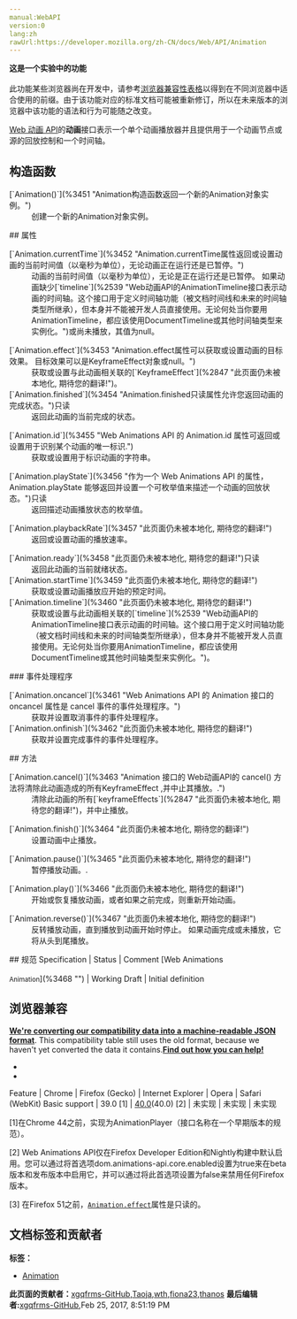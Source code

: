 ```yaml
---
manual:WebAPI
version:0
lang:zh
rawUrl:https://developer.mozilla.org/zh-CN/docs/Web/API/Animation
---
```






**这是一个实验中的功能**<br></br>此功能某些浏览器尚在开发中，请参考[浏览器兼容性表格](%3449 "")以得到在不同浏览器中适合使用的前缀。由于该功能对应的标准文档可能被重新修订，所以在未来版本的浏览器中该功能的语法和行为可能随之改变。




[Web 动画 API](%3450 "")的**动画**接口表示一个单个动画播放器并且提供用于一个动画节点或源的回放控制和一个时间轴。


## 构造函数<a name="构造函数"></a>
<dl><dt>[`Animation()`](%3451 "Animation构造函数返回一个新的Animation对象实例。")</dt><dd>创建一个新的Animation对象实例。</dd></dl>
## 属性<a name="属性"></a>
<dl><dt>[`Animation.currentTime`](%3452 "Animation.currentTime属性返回或设置动画的当前时间值（以毫秒为单位），无论动画正在运行还是已暂停。")</dt><dd>动画的当前时间值（以毫秒为单位），无论是正在运行还是已暂停。 如果动画缺少[`timeline`](%2539 "Web动画API的AnimationTimeline接口表示动画的时间轴。这个接口用于定义时间轴功能（被文档时间线和未来的时间轴类型所继承），但本身并不能被开发人员直接使用。无论何处当你要用AnimationTimeline，都应该使用DocumentTimeline或其他时间轴类型来实例化。")或尚未播放，其值为null。</dd></dl><dl><dt>[`Animation.effect`](%3453 "Animation.effect属性可以获取或设置动画的目标效果。 目标效果可以是KeyframeEffect对象或null。")</dt><dd>获取或设置与此动画相关联的[`KeyframeEffect`](%2847 "此页面仍未被本地化, 期待您的翻译!")。</dd><dt>[`Animation.finished`](%3454 "Animation.finished只读属性允许您返回动画的完成状态。")只读</dt><dd>返回此动画的当前完成的状态。</dd></dl><dl><dt>[`Animation.id`](%3455 "Web Animations API 的 Animation.id 属性可返回或设置用于识别某个动画的唯一标识.")</dt><dd>获取或设置用于标识动画的字符串。</dd></dl><dl><dt>[`Animation.playState`](%3456 "作为一个 Web Animations API 的属性，Animation.playState 能够返回并设置一个可枚举值来描述一个动画的回放状态。")只读</dt><dd>返回描述动画播放状态的枚举值。</dd></dl><dl><dt>[`Animation.playbackRate`](%3457 "此页面仍未被本地化, 期待您的翻译!")</dt><dd>返回或设置动画的播放速率。</dd></dl><dl><dt>[`Animation.ready`](%3458 "此页面仍未被本地化, 期待您的翻译!")只读</dt><dd>返回此动画的当前就绪状态。</dd><dt>[`Animation.startTime`](%3459 "此页面仍未被本地化, 期待您的翻译!")</dt><dd>获取或设置动画播放应开始的预定时间。</dd><dt>[`Animation.timeline`](%3460 "此页面仍未被本地化, 期待您的翻译!")</dt><dd>获取或设置与此动画相关联的[`timeline`](%2539 "Web动画API的AnimationTimeline接口表示动画的时间轴。这个接口用于定义时间轴功能（被文档时间线和未来的时间轴类型所继承），但本身并不能被开发人员直接使用。无论何处当你要用AnimationTimeline，都应该使用DocumentTimeline或其他时间轴类型来实例化。")。</dd></dl>
### 事件处理程序<a name="事件处理程序"></a>
<dl><dt>[`Animation.oncancel`](%3461 "Web Animations API 的 Animation 接口的 oncancel 属性是 cancel 事件的事件处理程序。")</dt><dd>获取并设置取消事件的事件处理程序。</dd><dt>[`Animation.onfinish`](%3462 "此页面仍未被本地化, 期待您的翻译!")</dt><dd>获取并设置完成事件的事件处理程序。</dd></dl>
## 方法<a name="方法"></a>
<dl><dt>[`Animation.cancel()`](%3463 "Animation 接口的 Web动画API的 cancel() 方法将清除此动画造成的所有KeyframeEffect ,并中止其播放。.")</dt><dd>清除此动画的所有[`keyframeEffects`](%2847 "此页面仍未被本地化, 期待您的翻译!")，并中止播放。</dd></dl><dl><dt>[`Animation.finish()`](%3464 "此页面仍未被本地化, 期待您的翻译!")</dt><dd>设置动画中止播放。</dd></dl><dl><dt>[`Animation.pause()`](%3465 "此页面仍未被本地化, 期待您的翻译!")</dt><dd>暂停播放动画。.</dd></dl><dl><dt>[`Animation.play()`](%3466 "此页面仍未被本地化, 期待您的翻译!")</dt><dd>开始或恢复播放动画，或者如果之前完成，则重新开始动画。</dd></dl><dl><dt>[`Animation.reverse()`](%3467 "此页面仍未被本地化, 期待您的翻译!")</dt><dd>反转播放动画，直到播放到动画开始时停止。 如果动画完成或未播放，它将从头到尾播放。</dd></dl>
## 规范<a name="规范"></a>
Specification | Status | Comment 
[Web Animations<br></br><small>Animation</small>](%3468 "") | Working Draft | Initial definition 


## 浏览器兼容<a name="浏览器兼容"></a>


**[We&#39;re converting our compatibility data into a machine-readable JSON format](%3344 "")**. This compatibility table still uses the old format, because we haven&#39;t yet converted the data it contains.**[Find out how you can help!](%3392 "")**


* 
* 
Feature | Chrome | Firefox (Gecko) | Internet Explorer | Opera | Safari (WebKit) 
Basic support | 39.0 [1] | [40.0](%3469 "Released on 2015-08-11.")(40.0) [2] | 未实现 | 未实现 | 未实现 






[1]在Chrome 44之前，实现为AnimationPlayer（接口名称在一个早期版本的规范）。



[2] Web Animations API仅在Firefox Developer Edition和Nightly构建中默认启用。您可以通过将首选项dom.animations-api.core.enabled设置为true来在beta版本和发布版本中启用它，并可以通过将此首选项设置为false来禁用任何Firefox版本。



[3] 在Firefox 51之前，[`Animation.effect`](%3453 "Animation.effect属性可以获取或设置动画的目标效果。 目标效果可以是KeyframeEffect对象或null。")属性是只读的。








## 文档标签和贡献者
**标签：**
* [Animation](%3470 "")

**此页面的贡献者：**[xgqfrms-GitHub](%57 ""),[Taoja](%3471 ""),[wth](%126 ""),[fiona23](%406 ""),[thanos](%3472 "")
**最后编辑者:**[xgqfrms-GitHub](%57 ""),<time>Feb 25, 2017, 8:51:19 PM</time>


